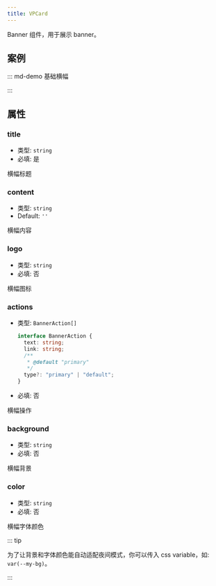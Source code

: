 ```yaml
---
title: VPCard
---
```


Banner 组件，用于展示 banner。

<!-- more -->

## 案例

<!-- #region demo -->

::: md-demo 基础横幅

<VPBanner
  title="Mr.Hope"
  content="Where there is light, there is hope"
  logo="https://mister-hope.com/logo.svg"
  :actions='[
    {
      text: "访问",
      link:"https://mister-hope.com",
    },
    {
      text: "仓库",
      link: "https://github/Mister-Hope/Mister-Hope.github.io",
      type: "default",
    },
  ]'
/>

:::

<!-- #endregion demo -->

## 属性

### title

- 类型: `string`
- 必填: 是

横幅标题

### content

- 类型: `string`
- Default: `''`

横幅内容

### logo

- 类型: `string`
- 必填: 否

横幅图标

### actions

- 类型: `BannerAction[]`

  ```ts
  interface BannerAction {
    text: string;
    link: string;
    /**
     * @default "primary"
     */
    type?: "primary" | "default";
  }
  ```

- 必填: 否

横幅操作

### background

- 类型: `string`
- 必填: 否

横幅背景

### color

- 类型: `string`
- 必填: 否

横幅字体颜色

::: tip

为了让背景和字体颜色能自动适配夜间模式，你可以传入 css variable，如: `var(--my-bg)`。

:::
